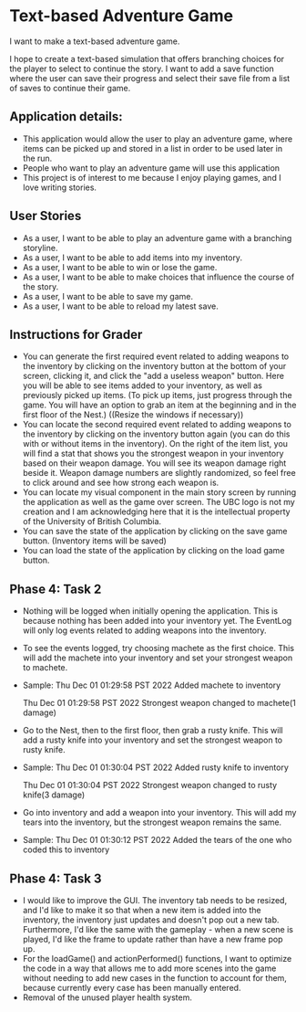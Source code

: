 # **Text-based Adventure Game**

I want to make a text-based adventure game.

I hope to create a text-based simulation that offers branching choices for the player to select to continue the story. I want to add a save function where the user can save their progress and select their save file from a list of saves to continue their game.
## Application details:

- This application would allow the user to play an adventure game, where items can be picked up and stored in a list in order to be used later in the run.
- People who want to play an adventure game will use this application
- This project is of interest to me because I enjoy playing games, and I love writing stories. 

## User Stories

- As a user, I want to be able to play an adventure game with a branching storyline.
- As a user, I want to be able to add items into my inventory.
- As a user, I want to be able to win or lose the game.
- As a user, I want to be able to make choices that influence the course of the story.
- As a user, I want to be able to save my game.
- As a user, I want to be able to reload my latest save.

## Instructions for Grader

- You can generate the first required event related to adding weapons to the inventory by clicking on the inventory button at the bottom of your screen, clicking it, and click the "add a useless weapon" button. Here you will be able to see items added to your inventory, as well as previously picked up items. (To pick up items, just progress through the game. You will have an option to grab an item at the beginning and in the first floor of the Nest.) ((Resize the windows if necessary))
- You can locate the second required event related to adding weapons to the inventory by clicking on the inventory button again (you can do this with or without items in the inventory). On the right of the item list, you will find a stat that shows you the strongest weapon in your inventory based on their weapon damage. You will see its weapon damage right beside it. Weapon damage numbers are slightly randomized, so feel free to click around and see how strong each weapon is.
- You can locate my visual component in the main story screen by running the application as well as the game over screen. The UBC logo is not my creation and I am acknowledging here that it is the intellectual property of the University of British Columbia.
- You can save the state of the application by clicking on the save game button. (Inventory items will be saved)
- You can load the state of the application by clicking on the load game button.

## Phase 4: Task 2

- Nothing will be logged when initially opening the application. This is because nothing has been added into your inventory yet. The EventLog will only log events related to adding weapons into the inventory.
- To see the events logged, try choosing machete as the first choice. This will add the machete into your inventory and set your strongest weapon to machete. 
- Sample:
  Thu Dec 01 01:29:58 PST 2022
  Added machete to inventory 

  Thu Dec 01 01:29:58 PST 2022 
  Strongest weapon changed to machete(1 damage) 
- Go to the Nest, then to the first floor, then grab a rusty knife. This will add a rusty knife into your inventory and set the strongest weapon to rusty knife.
- Sample:
  Thu Dec 01 01:30:04 PST 2022
  Added rusty knife to inventory

  Thu Dec 01 01:30:04 PST 2022
  Strongest weapon changed to rusty knife(3 damage)
- Go into inventory and add a weapon into your inventory. This will add my tears into the inventory, but the strongest weapon remains the same.
- Sample:
  Thu Dec 01 01:30:12 PST 2022
  Added the tears of the one who coded this to inventory

## Phase 4: Task 3
- I would like to improve the GUI. The inventory tab needs to be resized, and I'd like to make it so that when a new item is added into the inventory, the inventory just updates and doesn't pop out a new tab. Furthermore, I'd like the same with the gameplay - when a new scene is played, I'd like the frame to update rather than have a new frame pop up.
- For the loadGame() and actionPerformed() functions, I want to optimize the code in a way that allows me to add more scenes into the game without needing to add new cases in the function to account for them, because currently every case has been manually entered.
- Removal of the unused player health system.

 